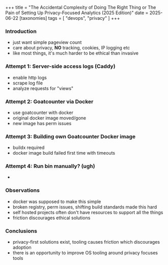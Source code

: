 +++
title = "The Accidental Complexity of Doing The Right Thing or The Pain of Setting Up Privacy-Focused Analytics (2025 Edition)"
date = 2025-06-22
[taxonomies]
tags = [ "devops", "privacy" ]
+++

### Introduction

- just want simple pageview count
- care about privacy, **NO** tracking, cookies, IP logging etc
- like most things, it's much harder to be ethical than invasive

### Attempt 1: Server-side access logs (Caddy)

- enable http logs
- scrape log file
- analyze requests for "views"

### Attempt 2: Goatcounter via Docker

- use goatcounter with docker
- original docker image moved/gone
- new image has perm issues

### Attempt 3: Building own Goatcounter Docker image

- buildx required
- docker image build failed first time with timeouts

### Attempt 4: Run bin manually? (ugh)

-

### Observations

- docker was supposed to make this simple
- broken registry, perm issues, shifting build standards made this hard
- self hosted projects often don't have resources to support all the things
- friction discourages ethical solutions

### Conclusions

- privacy-first solutions exist, tooling causes friction which discourages adoption
- there is an opportunity to improve OS tooling around privacy focuses tools
